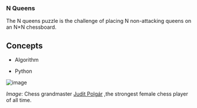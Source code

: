 ### N Queens

The N queens puzzle is the challenge of placing N non-attacking queens on an N×N chessboard.

## Concepts

- Algorithm

- Python

![image](http://www.crestbook.com/files/Judit-photo1_602x433.jpg)

*Image*: Chess grandmaster [Judit Polgár](https://intranet.alxswe.com/rltoken/fZ1ecpPEmVL9nvkBn8WQGg) ,the strongest female chess player of all time. 
